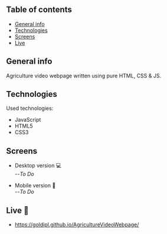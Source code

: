 ## Table of contents
* [General info](#general-info)
* [Technologies](#technologies)
* [Screens](#screens)
* [Live](#live-star2)

## General info
Agriculture video webpage written using pure HTML, CSS & JS.

## Technologies
Used technologies:
* JavaScript
* HTML5
* CSS3

## Screens
* Desktop version :computer:     
--*To Do*

* Mobile version :iphone:     
--*To Do*

## Live :star2:
* https://goldipl.github.io/AgricultureVideoWebpage/